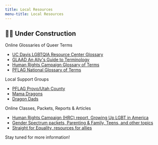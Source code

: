 ```yaml
---
title: Local Resources
menu-title: Local Resources
---
```

## 🏳️‍🌈 Under Construction

Online Glossaries of Queer Terms

- [UC Davis LGBTQIA Resource Center Glossary](https://lgbtqia.ucdavis.edu/educated/glossary?fbclid=IwAR2oeHVRlGOWoJ_CiwzkxRTjaeR1GZJcZEmq_PgvSb9EAywPr4-0W-CDD-0)
- [GLAAD An Ally's Guide to Terminology](http://www.glaad.org/sites/default/files/allys-guide-to-terminology_1.pdf?fbclid=IwAR3yd_5a80oD5cJOiq8u177Kqf8gCYuDEiGZs7-L74RjLsUlLDlUv0CAUT4)
- [Human Rights Campaign Glossary of Terms](https://www.hrc.org/resources/glossary-of-terms?fbclid=IwAR2jzC52LqaE_-fgEEMo8hHqk1uTAbcisEvoUTWThirI5vrTUnADhy9ROaQ) 
- [PFLAG National Glossary of Terms](https://pflag.org/glossary?fbclid=IwAR35pBB0uTPRBIRJiqZN3XIaqHkvBITuZp8_SeCIubZTYzPqGUdxIRL2w3U)

Local Support Groups

- [PFLAG Provo/Utah County](https://pflag.org/chapter/pflag-provoutah-county) 
- [Mama Dragons](https://mamadragons.org) 
- [Dragon Dads](https://www.facebook.com/DragonDads/)


Online Classes, Packets, Reports & Articles

- [Human Rights Campaign (HRC) report, Growing Up LGBT in America](https://assets2.hrc.org/files/assets/resources/Growing-Up-LGBT-in-America_Report.pdf?_ga=2.60004205.1339043274.1565720275-649889802.1565720275)
- [Gender Spectrum packets, Parenting & Family, Teens, and other topics](https://www.genderspectrum.org/resources/) 
- [Straight for Equality, resources for allies](http://www.straightforequality.org/allyspectrum)



Stay tuned for more information! 
